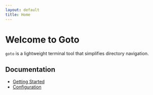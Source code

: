 ```yaml
---
layout: default
title: Home
---
```


# Welcome to Goto

`goto` is a lightweight terminal tool that simplifies directory navigation.

## Documentation
- [Getting Started](getting-started.md)
- [Configuration](configuration.md)